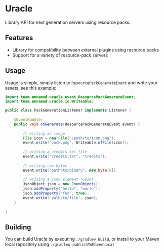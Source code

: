 # Uracle
Library API for next generation servers using resource packs.

## Features
- Library for compatibility between external plugins using resource packs
- Support for a variety of resource-pack servers

## Usage
Usage is simple, simply listen to `ResourcePackGenerateEvent` and write
your assets, see this example:
```java
import team.unnamed.uracle.event.ResourcePackGenerateEvent;
import team.unnamed.uracle.io.Writeable;

public class PackGenerationListener implements Listener {
    
    @EventHandler
    public void onGenerate(ResourcePackGenerateEvent event) {
        
        // writing an image
        File icon = new File("/path/to/icon.png");
        event.write("pack.png", Writeable.ofFile(icon));
        
        // writing a credits.txt file
        event.write("credits.txt", "Credits");
        
        // writing raw bytes
        event.write("path/to/binary", new byte[0]);
        
        // writing a json element (Gson)
        JsonObject json = new JsonObject();
        json.addProperty("hello", "world");
        json.addProperty("foo", true);
        event.write("path/to/file", json);
    }
    
}
```

## Building
You can build Uracle by executing `./gradlew build`, or install to your Maven local repository
using `./gradlew publishToMavenLocal`